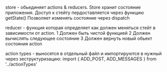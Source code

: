 store - обьединяет actions & reducers. Store хранит состояние приложения.
    Доступ к стейту пердоставляется через функцию getState() 
    Позволяет изменять состояние через dispatch

reducer - функция которая определяет как должен меняться стейт в зависимости от action. 
    1 Должен быть чистой функцией
    2 Должен вычислять следующее состояние
    3 Должен вернуть новый обьект состояния
action 

action types - выносятся в отдельный файл и импортируются в нужный через зеструктуризацию:
    import { ADD_POST, ADD_MESSAGES } from '../actionTypes' 